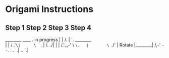 # Origami Instructions

## Step 1               Step 2              Step 3              Step 4
 ________           ____     \.  in progress
|        |         /\.  |     \`\. ________       \
|        |        / .'`\|      \  `\.      |       \\.    ./|
|        |       /.'_,-'        \    `\.   |        \ `\./' |    Rotate
|________|      /,-'             `--... `\.|         \.. `\.|
                                       `````            `````
